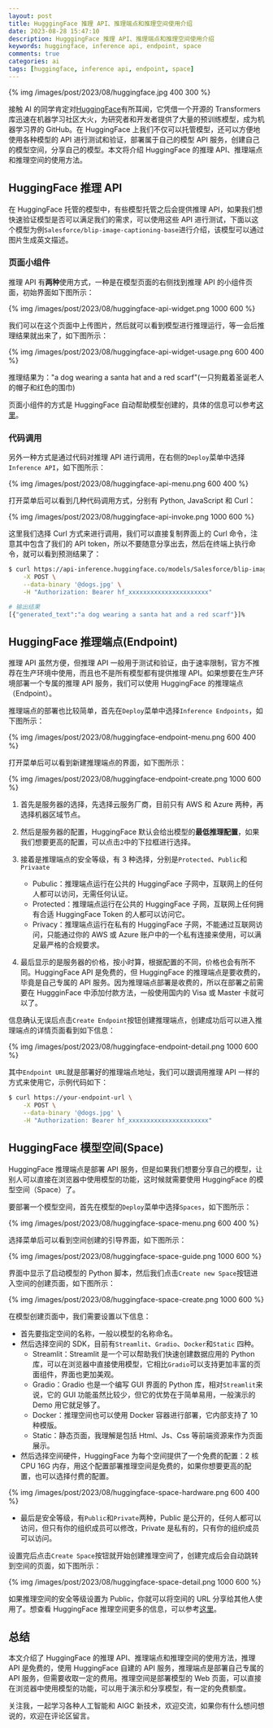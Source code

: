 ```yaml
---
layout: post
title: HugggingFace 推理 API、推理端点和推理空间使用介绍
date: 2023-08-28 15:47:10
description: HugggingFace 推理 API、推理端点和推理空间使用介绍
keywords: huggingface, inference api, endpoint, space
comments: true
categories: ai
tags: [huggingface, inference api, endpoint, space]
---
```


{% img /images/post/2023/08/huggingface.jpg 400 300 %}

接触 AI 的同学肯定对[HuggingFace](https://huggingface.co/)有所耳闻，它凭借一个开源的 Transformers 库迅速在机器学习社区大火，为研究者和开发者提供了大量的预训练模型，成为机器学习界的 GitHub。在 HuggingFace 上我们不仅可以托管模型，还可以方便地使用各种模型的 API 进行测试和验证，部署属于自己的模型 API 服务，创建自己的模型空间，分享自己的模型。本文将介绍 HuggingFace 的推理 API、推理端点和推理空间的使用方法。

<!--more-->

## HuggingFace 推理 API

在 HuggingFace 托管的模型中，有些模型托管之后会提供推理 API，如果我们想快速验证模型是否可以满足我们的需求，可以使用这些 API 进行测试，下面以这个模型为例`Salesforce/blip-image-captioning-base`进行介绍，该模型可以通过图片生成英文描述。

### 页面小组件

推理 API 有**两种**使用方式，一种是在模型页面的右侧找到推理 API 的小组件页面，初始界面如下图所示：

{% img /images/post/2023/08/huggingface-api-widget.png 1000 600 %}

我们可以在这个页面中上传图片，然后就可以看到模型进行推理运行，等一会后推理结果就出来了，如下图所示：

{% img /images/post/2023/08/huggingface-api-widget-usage.png 600 400 %}

推理结果为："a dog wearing a santa hat and a red scarf"(一只狗戴着圣诞老人的帽子和红色的围巾)

页面小组件的方式是 HuggingFace 自动帮助模型创建的，具体的信息可以参考[这里](https://huggingface.co/docs/hub/models-widgets)。

### 代码调用

另外一种方式是通过代码对推理 API 进行调用，在右侧的`Deploy`菜单中选择`Inference API`，如下图所示：

{% img /images/post/2023/08/huggingface-api-menu.png 600 400 %}

打开菜单后可以看到几种代码调用方式，分别有 Python, JavaScript 和 Curl：

{% img /images/post/2023/08/huggingface-api-invoke.png 1000 600 %}

这里我们选择 Curl 方式来进行调用，我们可以直接复制界面上的 Curl 命令，注意其中包含了我们的 API token，所以不要随意分享出去，然后在终端上执行命令，就可以看到预测结果了：

```bash
$ curl https://api-inference.huggingface.co/models/Salesforce/blip-image-captioning-base \
	-X POST \
	--data-binary '@dogs.jpg' \
	-H "Authorization: Bearer hf_xxxxxxxxxxxxxxxxxxxxxx"

# 输出结果
[{"generated_text":"a dog wearing a santa hat and a red scarf"}]%
```

## HuggingFace 推理端点(Endpoint)

推理 API 虽然方便，但推理 API 一般用于测试和验证，由于速率限制，官方不推荐在生产环境中使用，而且也不是所有模型都有提供推理 API。如果想要在生产环境部署一个专属的推理 API 服务，我们可以使用 HuggingFace 的推理端点（Endpoint）。

推理端点的部署也比较简单，首先在`Deploy`菜单中选择`Inference Endpoints`，如下图所示：

{% img /images/post/2023/08/huggingface-endpoint-menu.png 600 400 %}

打开菜单后可以看到新建推理端点的界面，如下图所示：

{% img /images/post/2023/08/huggingface-endpoint-create.png 1000 600 %}

1. 首先是服务器的选择，先选择云服务厂商，目前只有 AWS 和 Azure 两种，再选择机器区域节点。
2. 然后是服务器的配置，HuggingFace 默认会给出模型的**最低推理配置**，如果我们想要更高的配置，可以点击`2`中的下拉框进行选择。
3. 接着是推理端点的安全等级，有 3 种选择，分别是`Protected`、`Public`和`Privaate`

   - Pubulic：推理端点运行在公共的 HuggingFace 子网中，互联网上的任何人都可以访问，无需任何认证。
   - Protected：推理端点运行在公共的 HuggingFace 子网，互联网上任何拥有合适 HuggingFace Token 的人都可以访问它。
   - Privacy：推理端点运行在私有的 HuggingFace 子网，不能通过互联网访问，只能通过你的 AWS 或 Azure 账户中的一个私有连接来使用，可以满足最严格的合规要求。

4. 最后显示的是服务器的价格，按小时算，根据配置的不同，价格也会有所不同。HuggingFace API 是免费的，但 HuggingFace 的推理端点是要收费的，毕竟是自己专属的 API 服务。因为推理端点部署是收费的，所以在部署之前需要在 HuggginFace 中添加付款方法，一般使用国内的 Visa 或 Master 卡就可以了。

信息确认无误后点击`Create Endpoint`按钮创建推理端点，创建成功后可以进入推理端点的详情页面看到如下信息：

{% img /images/post/2023/08/huggingface-endpoint-detail.png 1000 600 %}

其中`Endpoint URL`就是部署好的推理端点地址，我们可以跟调用推理 API 一样的方式来使用它，示例代码如下：

```bash
$ curl https://your-endpoint-url \
	-X POST \
	--data-binary '@dogs.jpg' \
	-H "Authorization: Bearer hf_xxxxxxxxxxxxxxxxxxxxxx"
```

## HuggingFace 模型空间(Space)

HuggingFace 推理端点是部署 API 服务，但是如果我们想要分享自己的模型，让别人可以直接在浏览器中使用模型的功能，这时候就需要使用 HuggingFace 的模型空间（Space）了。

要部署一个模型空间，首先在模型的`Deploy`菜单中选择`Spaces`，如下图所示：

{% img /images/post/2023/08/huggingface-space-menu.png 600 400 %}

选择菜单后可以看到空间创建的引导界面，如下图所示：

{% img /images/post/2023/08/huggingface-space-guide.png 1000 600 %}

界面中显示了启动模型的 Python 脚本，然后我们点击`Create new Space`按钮进入空间的创建页面，如下图所示：

{% img /images/post/2023/08/huggingface-space-create.png 1000 600 %}

在模型创建页面中，我们需要设置以下信息：

- 首先要指定空间的名称，一般以模型的名称命名。
- 然后选择空间的 SDK，目前有`Streamlit`、`Gradio`、`Docker`和`Static` 四种。
  - Streamlit：Streamlit 是一个可以帮助我们快速创建数据应用的 Python 库，可以在浏览器中直接使用模型，它相比`Gradio`可以支持更加丰富的页面组件，界面也更加美观。
  - Gradio：Gradio 也是一个编写 GUI 界面的 Python 库，相对`Streamlit`来说，它的 GUI 功能虽然比较少，但它的优势在于简单易用，一般演示的 Demo 用它就足够了。
  - Docker：推理空间也可以使用 Docker 容器进行部署，它内部支持了 10 种模版。
  - Static：静态页面，我理解是包括 Html、Js、Css 等前端资源来作为页面展示。
- 然后选择空间硬件，HuggingFace 为每个空间提供了一个免费的配置：2 核 CPU 16G 内存，用这个配置部署推理空间是免费的，如果你想要更高的配置，也可以选择付费的配置。

{% img /images/post/2023/08/huggingface-space-hardware.png 600 400 %}

- 最后是安全等级，有`Public`和`Private`两种，Public 是公开的，任何人都可以访问，但只有你的组织成员可以修改，Private 是私有的，只有你的组织成员可以访问。

设置完后点击`Create Space`按钮就开始创建推理空间了，创建完成后会自动跳转到空间的页面，如下图所示：

{% img /images/post/2023/08/huggingface-space-detail.png 1000 600 %}

如果推理空间的安全等级设置为 Public，你就可以将空间的 URL 分享给其他人使用了。想查看 HuggingFace 推理空间更多的信息，可以参考[这里](https://huggingface.co/docs/hub/spaces)。

## 总结

本文介绍了 HuggingFace 的推理 API、推理端点和推理空间的使用方法，推理 API 是免费的，使用 HuggingFace 自建的 API 服务，推理端点是部署自己专属的 API 服务，但需要收取一定的费用。推理空间是部署模型的 Web 页面，可以直接在浏览器中使用模型的功能，可以用于演示和分享模型，有一定的免费额度。

关注我，一起学习各种人工智能和 AIGC 新技术，欢迎交流，如果你有什么想问想说的，欢迎在评论区留言。
